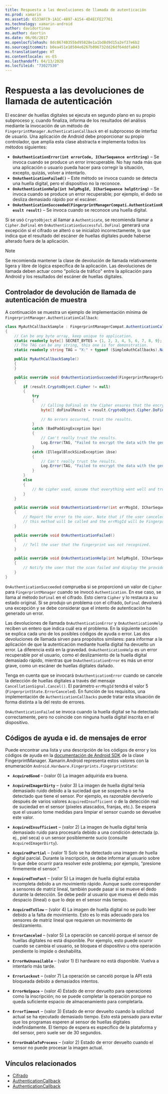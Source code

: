```yaml
---
title: Respuesta a las devoluciones de llamada de autenticación
ms.prod: xamarin
ms.assetid: 6533AFC9-1A1C-4897-A154-4D4ECFE27761
ms.technology: xamarin-android
author: davidortinau
ms.author: daortin
ms.date: 06/06/2017
ms.openlocfilehash: 8dc06740355bd95828e1a1bd8d9d15a2ef37e6b2
ms.sourcegitcommit: b0ea451e18504e6267b896732dd26df64ddfa843
ms.translationtype: HT
ms.contentlocale: es-ES
ms.lasthandoff: 04/13/2020
ms.locfileid: "73027530"
---
```

# <a name="responding-to-authentication-callbacks"></a>Respuesta a las devoluciones de llamada de autenticación

El escáner de huellas digitales se ejecuta en segundo plano en su propio subproceso y, cuando finaliza, informa de los resultados del análisis mediante la invocación de un método de `FingerprintManager.AuthenticationCallback` en el subproceso de interfaz de usuario. Una aplicación de Android debe proporcionar su propio controlador, que amplía esta clase abstracta e implementa todos los métodos siguientes:

- **`OnAuthenticationError(int errorCode, ICharSequence errString)`** &ndash; Se invoca cuando se produce un error irrecuperable. No hay nada más que una aplicación o usuario pueda hacer para corregir la situación, excepto, quizás, volver a intentarlo.
- **`OnAuthenticationFailed()`** &ndash; Este método se invoca cuando se detecta una huella digital, pero el dispositivo no la reconoce.
- **`OnAuthenticationHelp(int helpMsgId, ICharSequence helpString)`** &ndash; Se invoca cuando se produce un error recuperable; por ejemplo, el dedo se desliza demasiado rápido por el escáner.
- **`OnAuthenticationSucceeded(FingerprintManagerCompati.AuthenticationResult result)`** &ndash; Se invoca cuando se reconoce una huella digital.

Si se usó `CryptoObject` al llamar a `Authenticate`, se recomienda llamar a `Cipher.DoFinal` en `OnAuthenticationSuccessful`.
`DoFinal` generará una excepción si el cifrado se alteró o se inicializó incorrectamente, lo que indica que el resultado del escáner de huellas digitales puede haberse alterado fuera de la aplicación.

> [!NOTE]
> Se recomienda mantener la clase de devolución de llamada relativamente ligera y libre de lógica específica de la aplicación. Las devoluciones de llamada deben actuar como "policía de tráfico" entre la aplicación para Android y los resultados del escáner de huellas digitales.

## <a name="a-sample-authentication-callback-handler"></a>Controlador de devolución de llamada de autenticación de muestra

A continuación se muestra un ejemplo de implementación mínima de `FingerprintManager.AuthenticationCallback`: 

```csharp
class MyAuthCallbackSample : FingerprintManagerCompat.AuthenticationCallback
{
    // Can be any byte array, keep unique to application.
    static readonly byte[] SECRET_BYTES = {1, 2, 3, 4, 5, 6, 7, 8, 9};
    // The TAG can be any string, this one is for demonstration.
    static readonly string TAG = "X:" + typeof (SimpleAuthCallbacks).Name;

    public MyAuthCallbackSample()
    {
    }

    public override void OnAuthenticationSucceeded(FingerprintManagerCompat.AuthenticationResult result)
    {
        if (result.CryptoObject.Cipher != null) 
        {
            try
            {
                // Calling DoFinal on the Cipher ensures that the encryption worked.
                byte[] doFinalResult = result.CryptoObject.Cipher.DoFinal(SECRET_BYTES);
    
                // No errors occurred, trust the results.              
            }
            catch (BadPaddingException bpe)
            {
                // Can't really trust the results.
                Log.Error(TAG, "Failed to encrypt the data with the generated key." + bpe);
            }
            catch (IllegalBlockSizeException ibse)
            {
                // Can't really trust the results.
                Log.Error(TAG, "Failed to encrypt the data with the generated key." + ibse);
            }
        }
        else
        {
            // No cipher used, assume that everything went well and trust the results.
        }
    }

    public override void OnAuthenticationError(int errMsgId, ICharSequence errString)
    {
        // Report the error to the user. Note that if the user canceled the scan,
        // this method will be called and the errMsgId will be FingerprintState.ErrorCanceled.
    }

    public override void OnAuthenticationFailed()
    {
        // Tell the user that the fingerprint was not recognized.
    }

    public override void OnAuthenticationHelp(int helpMsgId, ICharSequence helpString)
    {
        // Notify the user that the scan failed and display the provided hint.
    }
}
```

`OnAuthenticationSucceeded` comprueba si se proporcionó un valor de `Cipher` para `FingerprintManager` cuando se invocó `Authentication`. En ese caso, se llama al método `DoFinal` en el cifrado. Esto cierra `Cipher` y lo restaura a su estado original. Si se produjo un problema con el cifrado, `DoFinal` devolverá una excepción y se debe considerar que el intento de autenticación ha generado un error.

Las devoluciones de llamada `OnAuthenticationError` y `OnAuthenticationHelp` reciben un entero que indica cuál era el problema. En la siguiente sección se explica cada uno de los posibles códigos de ayuda o error. Las dos devoluciones de llamada sirven para propósitos similares: para informar a la aplicación de que la autenticación mediante huella digital ha devuelto un error. La diferencia está en la gravedad. `OnAuthenticationHelp` es un error recuperable por el usuario, como el deslizamiento de la huella digital demasiado rápido, mientras que `OnAuthenticationError` es más un error grave, como un escáner de huellas digitales dañado.

Tenga en cuenta que se invocará `OnAuthenticationError` cuando se cancele la detección de huellas digitales a través del mensaje `CancellationSignal.Cancel()`. El parámetro `errMsgId` tendrá el valor 5 (`FingerprintState.ErrorCanceled`). En función de los requisitos, una implementación de `AuthenticationCallbacks` puede tratar esta situación de forma distinta a la del resto de errores. 

`OnAuthenticationFailed` se invoca cuando la huella digital se ha detectado correctamente, pero no coincide con ninguna huella digital inscrita en el dispositivo. 

## <a name="help-codes-and-error-message-ids"></a>Códigos de ayuda e id. de mensajes de error 

Puede encontrar una lista y una descripción de los códigos de error y los códigos de ayuda en la [documentación de Android SDK](https://developer.android.com/reference/android/hardware/fingerprint/FingerprintManager.html#FINGERPRINT_ACQUIRED_GOOD) de la clase FingerprintManager. Xamarin.Android representa estos valores con la enumeración `Android.Hardware.Fingerprints.FingerprintState`:

- **`AcquiredGood`** &ndash; (valor 0) La imagen adquirida era buena.

- **`AcquiredImagerDirty`** &ndash; (valor 3) La imagen de huella digital tenía demasiado ruido debido a la suciedad que se sospecha o se ha detectado que tiene el sensor. Por ejemplo, es razonable devolverlo después de varios valores `AcquiredInsufficient` o de la detección real de suciedad en el sensor (píxeles atascados, franjas, etc.). Se espera que el usuario tome medidas para limpiar el sensor cuando se devuelve este valor.

- **`AcquiredInsufficient`** &ndash; (valor 2) La imagen de huella digital tenía demasiado ruido para procesarla debido a una condición detectada (p. ej., piel seca) o un sensor posiblemente sucio (consulte `AcquiredImagerDirty`).

- **`AcquiredPartial`** &ndash; (valor 1) Solo se ha detectado una imagen de huella digital parcial. Durante la inscripción, se debe informar al usuario sobre lo que debe ocurrir para resolver este problema; por ejemplo, &ldquo;presione firmemente el sensor.&rdquo;

- **`AcquiredTooFast`** &ndash; (valor 5) La imagen de huella digital estaba incompleta debido a un movimiento rápido. Aunque suele corresponder a sensores de matriz lineal, también puede pasar si se mueve el dedo durante la detección. Se debe pedir al usuario que mueva el dedo más despacio (lineal) o que lo deje en el sensor más tiempo.

- **`AcquiredToSlow`** &ndash; (valor 4) La imagen de huella digital no se pudo leer debido a la falta de movimiento. Esto es lo más adecuado para los sensores de matriz lineal que requieren un movimiento de deslizamiento.

- **`ErrorCanceled`** &ndash; (valor 5) La operación se canceló porque el sensor de huellas digitales no está disponible. Por ejemplo, esto puede ocurrir cuando se cambia el usuario, se bloquea el dispositivo u otra operación pendiente lo impide o deshabilita.

- **`ErrorHwUnavailable`** &ndash; (valor 1) El hardware no está disponible. Vuelva a intentarlo más tarde.

- **`ErrorLockout`** &ndash; (valor 7) La operación se canceló porque la API está bloqueada debido a demasiados intentos.

- **`ErrorNoSpace`** &ndash; (valor 4) Estado de error devuelto para operaciones como la inscripción; no se puede completar la operación porque no queda suficiente espacio de almacenamiento para completarla.

- **`ErrorTimeout`** &ndash; (valor 3) Estado de error devuelto cuando la solicitud actual se ha ejecutado demasiado tiempo. Esto está pensado para evitar que los programas esperen al sensor de huellas digitales indefinidamente. El tiempo de espera es específico de la plataforma y del sensor, pero suele ser de 30 segundos.

- **`ErrorUnableToProcess`** &ndash; (valor 2) Estado de error devuelto cuando el sensor no puede procesar la imagen actual.

## <a name="related-links"></a>Vínculos relacionados

- [Cifrado](https://docs.oracle.com/javase/7/docs/api/javax/crypto/Cipher.html)
- [AuthenticationCallback](https://developer.android.com/reference/android/hardware/fingerprint/FingerprintManager.AuthenticationCallback.html)
- [AuthenticationCallback](https://developer.android.com/reference/android/support/v4/hardware/fingerprint/FingerprintManagerCompat.AuthenticationCallback.html)
